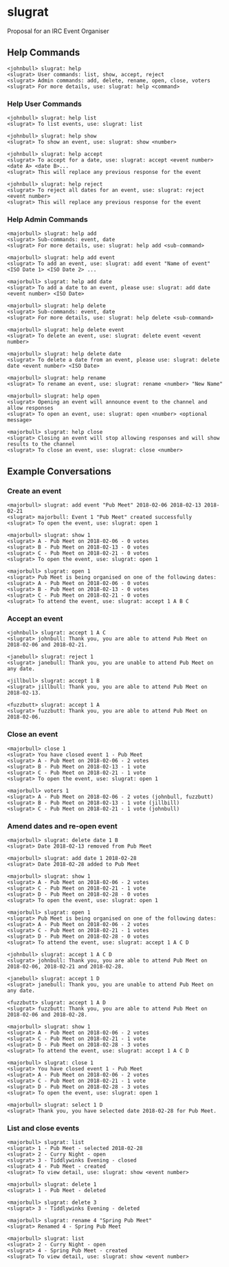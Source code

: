 # slugrat

Proposal for an IRC Event Organiser


## Help Commands

    <johnbull> slugrat: help
    <slugrat> User commands: list, show, accept, reject
    <slugrat> Admin commands: add, delete, rename, open, close, voters
    <slugrat> For more details, use: slugrat: help <command>


### Help User Commands

    <johnbull> slugrat: help list
    <slugrat> To list events, use: slugrat: list

    <johnbull> slugrat: help show
    <slugrat> To show an event, use: slugrat: show <number>

    <johnbull> slugrat: help accept
    <slugrat> To accept for a date, use: slugrat: accept <event number> <date A> <date B>...
    <slugrat> This will replace any previous response for the event

    <johnbull> slugrat: help reject
    <slugrat> To reject all dates for an event, use: slugrat: reject <event number>
    <slugrat> This will replace any previous response for the event


### Help Admin Commands

    <majorbull> slugrat: help add
    <slugrat> Sub-commands: event, date
    <slugrat> For more details, use: slugrat: help add <sub-command>

    <majorbull> slugrat: help add event
    <slugrat> To add an event, use: slugrat: add event "Name of event" <ISO Date 1> <ISO Date 2> ...

    <majorbull> slugrat: help add date
    <slugrat> To add a date to an event, please use: slugrat: add date <event number> <ISO Date>

    <majorbull> slugrat: help delete
    <slugrat> Sub-commands: event, date
    <slugrat> For more details, use: slugrat: help delete <sub-command>

    <majorbull> slugrat: help delete event
    <slugrat> To delete an event, use: slugrat: delete event <event number>

    <majorbull> slugrat: help delete date
    <slugrat> To delete a date from an event, please use: slugrat: delete date <event number> <ISO Date>

    <majorbull> slugrat: help rename
    <slugrat> To rename an event, use: slugrat: rename <number> "New Name"

    <majorbull> slugrat: help open
    <slugrat> Opening an event will announce event to the channel and allow responses
    <slugrat> To open an event, use: slugrat: open <number> <optional message>

    <majorbull> slugrat: help close
    <slugrat> Closing an event will stop allowing responses and will show results to the channel
    <slugrat> To close an event, use: slugrat: close <number>


## Example Conversations


### Create an event

    <majorbull> slugrat: add event "Pub Meet" 2018-02-06 2018-02-13 2018-02-21
    <slugrat> majorbull: Event 1 "Pub Meet" created successfully
    <slugrat> To open the event, use: slugrat: open 1

    <majorbull> slugrat: show 1
    <slugrat> A - Pub Meet on 2018-02-06 - 0 votes
    <slugrat> B - Pub Meet on 2018-02-13 - 0 votes
    <slugrat> C - Pub Meet on 2018-02-21 - 0 votes
    <slugrat> To open the event, use: slugrat: open 1

    <majorbull> slugrat: open 1
    <slugrat> Pub Meet is being organised on one of the following dates:
    <slugrat> A - Pub Meet on 2018-02-06 - 0 votes
    <slugrat> B - Pub Meet on 2018-02-13 - 0 votes
    <slugrat> C - Pub Meet on 2018-02-21 - 0 votes
    <slugrat> To attend the event, use: slugrat: accept 1 A B C


### Accept an event

    <johnbull> slugrat: accept 1 A C
    <slugrat> johnbull: Thank you, you are able to attend Pub Meet on 2018-02-06 and 2018-02-21.

    <janebull> slugrat: reject 1
    <slugrat> janebull: Thank you, you are unable to attend Pub Meet on any date.

    <jillbull> slugrat: accept 1 B
    <slugrat> jillbull: Thank you, you are able to attend Pub Meet on 2018-02-13.

    <fuzzbutt> slugrat: accept 1 A
    <slugrat> fuzzbutt: Thank you, you are able to attend Pub Meet on 2018-02-06.


### Close an event

    <majorbull> close 1
    <slugrat> You have closed event 1 - Pub Meet
    <slugrat> A - Pub Meet on 2018-02-06 - 2 votes
    <slugrat> B - Pub Meet on 2018-02-13 - 1 vote
    <slugrat> C - Pub Meet on 2018-02-21 - 1 vote
    <slugrat> To open the event, use: slugrat: open 1

    <majorbull> voters 1
    <slugrat> A - Pub Meet on 2018-02-06 - 2 votes (johnbull, fuzzbutt)
    <slugrat> B - Pub Meet on 2018-02-13 - 1 vote (jillbill)
    <slugrat> C - Pub Meet on 2018-02-21 - 1 vote (johnbull)


### Amend dates and re-open event

    <majorbull> slugrat: delete date 1 B
    <slugrat> Date 2018-02-13 removed from Pub Meet

    <majorbull> slugrat: add date 1 2018-02-28
    <slugrat> Date 2018-02-28 added to Pub Meet

    <majorbull> slugrat: show 1
    <slugrat> A - Pub Meet on 2018-02-06 - 2 votes
    <slugrat> C - Pub Meet on 2018-02-21 - 1 vote
    <slugrat> D - Pub Meet on 2018-02-28 - 0 votes
    <slugrat> To open the event, use: slugrat: open 1

    <majorbull> slugrat: open 1
    <slugrat> Pub Meet is being organised on one of the following dates:
    <slugrat> A - Pub Meet on 2018-02-06 - 2 votes
    <slugrat> C - Pub Meet on 2018-02-21 - 1 votes
    <slugrat> D - Pub Meet on 2018-02-28 - 0 votes
    <slugrat> To attend the event, use: slugrat: accept 1 A C D

    <johnbull> slugrat: accept 1 A C D
    <slugrat> johnbull: Thank you, you are able to attend Pub Meet on 2018-02-06, 2018-02-21 and 2018-02-28.

    <janebull> slugrat: accept 1 D
    <slugrat> janebull: Thank you, you are unable to attend Pub Meet on any date.

    <fuzzbutt> slugrat: accept 1 A D
    <slugrat> fuzzbutt: Thank you, you are able to attend Pub Meet on 2018-02-06 and 2018-02-28.

    <majorbull> slugrat: show 1
    <slugrat> A - Pub Meet on 2018-02-06 - 2 votes
    <slugrat> C - Pub Meet on 2018-02-21 - 1 vote
    <slugrat> D - Pub Meet on 2018-02-28 - 3 votes
    <slugrat> To attend the event, use: slugrat: accept 1 A C D

    <majorbull> slugrat: close 1
    <slugrat> You have closed event 1 - Pub Meet
    <slugrat> A - Pub Meet on 2018-02-06 - 2 votes
    <slugrat> C - Pub Meet on 2018-02-21 - 1 vote
    <slugrat> D - Pub Meet on 2018-02-28 - 3 votes
    <slugrat> To open the event, use: slugrat: open 1

    <majorbull> slugrat: select 1 D
    <slugrat> Thank you, you have selected date 2018-02-28 for Pub Meet.


### List and close events

    <majorbull> slugrat: list
    <slugrat> 1 - Pub Meet - selected 2018-02-28
    <slugrat> 2 - Curry Night - open
    <slugrat> 3 - Tiddlywinks Evening - closed
    <slugrat> 4 - Pub Meet - created
    <slugrat> To view detail, use: slugrat: show <event number>

    <majorbull> slugrat: delete 1
    <slugrat> 1 - Pub Meet - deleted

    <majorbull> slugrat: delete 3
    <slugrat> 3 - Tiddlywinks Evening - deleted

    <majorbull> slugrat: rename 4 "Spring Pub Meet"
    <slugrat> Renamed 4 - Spring Pub Meet

    <majorbull> slugrat: list
    <slugrat> 2 - Curry Night - open
    <slugrat> 4 - Spring Pub Meet - created
    <slugrat> To view detail, use: slugrat: show <event number>

